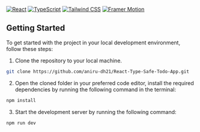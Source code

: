 [![React](https://img.shields.io/badge/-React-blue?logo=React)](https://reactjs.org/)
[![TypeScript](https://img.shields.io/badge/-TypeScript-6E36F6?logo=TypeScript&logoColor=white&color=black)](#)
[![Tailwind CSS](https://img.shields.io/badge/-Tailwind%20CSS-06B6D4?logo=Tailwind%20CSS&logoColor=black&color=white)](https://tailwindcss.com/)
[![Framer Motion](https://img.shields.io/badge/-Framer%20Motion-blue?logo=Framer)](https://www.framer.com/api/motion/)

## Getting Started

To get started with the project in your local development environment, follow
these steps:

1. Clone the repository to your local machine.

```bash
git clone https://github.com/aniru-dh21/React-Type-Safe-Todo-App.git
```

2. Open the cloned folder in your preferred code editor, install the required
   dependencies by running the following command in the terminal:

```bash
npm install
```

3. Start the development server by running the following command:

```bash
npm run dev
```
